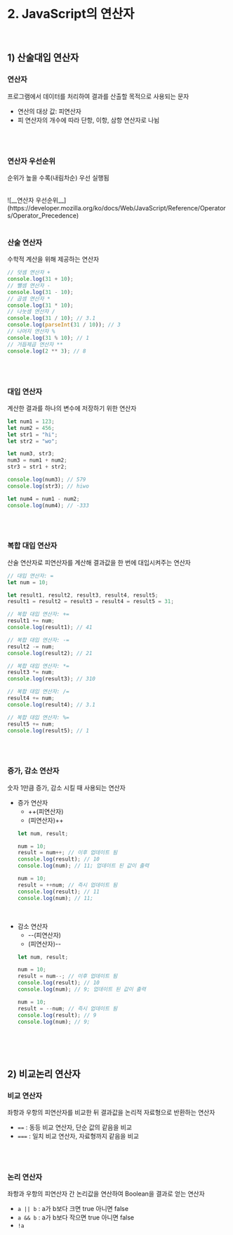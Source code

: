 <br>
<br>

# 2. JavaScript의 연산자
<br>

## 1) 산술대입 연산자
### 연산자
프로그램에서 데이터를 처리하여 결과를 산출할 목적으로 사용되는 문자

- 연산의 대상 값: 피연산자
- 피 연산자의 개수에 따라 단항, 이항, 삼항 연산자로 나뉨

<br>
<br>

### 연산자 우선순위
순위가 높을 수록(내림차순) 우선 실행됨

<br>
![__연산자 우선순위__](https://developer.mozilla.org/ko/docs/Web/JavaScript/Reference/Operators/Operator_Precedence)

<br>
<br>

### 산술 연산자
수학적 계산을 위해 제공하는 연산자

```js
// 덧셈 연산자 +
console.log(31 + 10);
// 뺄셈 연산자 -
console.log(31 - 10);
// 곱셈 연산자 *
console.log(31 * 10);
// 나눗셈 연산자 /
console.log(31 / 10); // 3.1
console.log(parseInt(31 / 10)); // 3
// 나머지 연산자 %
console.log(31 % 10); // 1
// 거듭제곱 연산자 **
console.log(2 ** 3); // 8
```

<br>
<br>

### 대입 연산자
계산한 결과를 하나의 변수에 저장하기 위한 연산자

```js
let num1 = 123;
let num2 = 456;
let str1 = "hi";
let str2 = "wo";

let num3, str3;
num3 = num1 + num2;
str3 = str1 + str2;

console.log(num3); // 579
console.log(str3); // hiwo

let num4 = num1 - num2;
console.log(num4); // -333
```

<br>
<br>

### 복합 대입 연산자
산술 연산자로 피연산자를 계산해 결과값을 한 번에 대입시켜주는 연산자

```js
// 대입 연산자: =
let num = 10;

let result1, result2, result3, result4, result5;
result1 = result2 = result3 = result4 = result5 = 31;

// 복합 대입 연산자: +=
result1 += num;
console.log(result1); // 41

// 복합 대입 연산자: -=
result2 -= num;
console.log(result2); // 21

// 복합 대입 연산자: *=
result3 *= num;
console.log(result3); // 310

// 복합 대입 연산자: /=
result4 += num;
console.log(result4); // 3.1

// 복합 대입 연산자: %=
result5 += num;
console.log(result5); // 1
```

<br>
<br>

### 증가, 감소 연산자
숫자 1만큼 증가, 감소 시킬 때 사용되는 연산자

- 증가 연산자
  - ++(피연산자)
  - (피연산자)++
  ```js
  let num, result;

  num = 10;
  result = num++; // 이후 업데이트 됨
  console.log(result); // 10
  console.log(num); // 11; 업데이트 된 값이 출력

  num = 10;
  result = ++num; // 즉시 업데이트 됨
  console.log(result); // 11
  console.log(num); // 11;
  ```

<br>

- 감소 연산자
  - --(피연산자)
  - (피연산자)--
  ```js
  let num, result;

  num = 10;
  result = num--; // 이후 업데이트 됨
  console.log(result); // 10
  console.log(num); // 9; 업데이트 된 값이 출력

  num = 10;
  result = --num; // 즉시 업데이트 됨
  console.log(result); // 9
  console.log(num); // 9;
  ```

<br>
<br>
<br>

## 2) 비교논리 연산자
### 비교 연산자
좌항과 우항의 피연산자를 비교한 뒤 결과값을 논리적 자료형으로 반환하는 연산자

- ```==``` : 동등 비교 연산자, 단순 값의 같음을 비교
- ```===``` : 일치 비교 연산자, 자료형까지 같음을 비교

<br>
<br>

### 논리 연산자
좌항과 우항의 피연산자 간 논리값을 연산하여 Boolean을 결과로 얻는 연산자

- ```a || b``` : a가 b보다 크면 true 아니면 false
- ```a && b``` : a가 b보다 작으면 true 아니면 false
- ```!a```